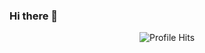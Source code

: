 ### Hi there 👋

<div style="text-align: center">
    <img src="https://hitcounter.pythonanywhere.com/count/tag.svg?url=https://github.com/NavadeepGaneshU" alt="Profile Hits">
</div>

<!--
**NavadeepGaneshU/navadeepganeshu** is a ✨ _special_ ✨ repository because its `README.md` (this file) appears on your GitHub profile.

Here are some ideas to get you started:

- 🔭 I’m currently working on ...
- 🌱 I’m currently learning ...
- 👯 I’m looking to collaborate on ...
- 🤔 I’m looking for help with ...
- 💬 Ask me about ...
- 📫 How to reach me: ...
- 😄 Pronouns: ...
- ⚡ Fun fact: ...
-->
